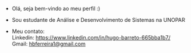 - Olá, seja bem-vindo ao meu perfil :)

- Sou estudante de Análise e Desenvolvimento de Sistemas na UNOPAR

- Meu contato:              
Linkedin: https://www.linkedin.com/in/hugo-barreto-665bba1b7/          
Gmail: hbferreira1@gmail.com

<!---
hbferreira1/hbferreira1 is a ✨ special ✨ repository because its `README.md` (this file) appears on your GitHub profile.
You can click the Preview link to take a look at your changes.
--->

